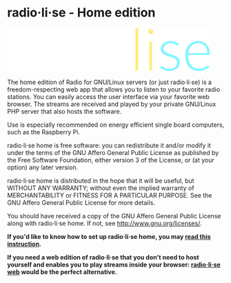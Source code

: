 # radio·li·se - Home edition
<img src="radiolise.png" height=100em>

The home edition of Radio for GNU/Linux servers (or just radio·li·se) is a freedom-respecting web app that allows you to listen to your favorite radio stations. You can easily access the user interface via your favorite web browser. The streams are received and played by your private GNU/Linux PHP server that also hosts the software.

Use is especially recommended on energy efficient single board computers, such as the Raspberry Pi.

radio·li·se home is free software: you can redistribute it and/or modify it under the terms of the GNU Affero General Public License as published by the Free Software Foundation, either version 3 of the License, or (at your option) any later version.

radio·li·se home is distributed in the hope that it will be useful, but WITHOUT ANY WARRANTY; without even the implied warranty of MERCHANTABILITY or FITNESS FOR A PARTICULAR PURPOSE. See the GNU Affero General Public License for more details.

You should have received a copy of the GNU Affero General Public License along with radio·li·se home. If not, see http://www.gnu.org/licenses/.


**If you'd like to know how to set up radio·li·se home, you may [read this instruction](BUILD.md).**

**If you need a web edition of radio·li·se that you don't need to host yourself and enables you to play streams inside your browser: [radio·li·se web](https://github.com/radiolise/Web) would be the perfect alternative.**
